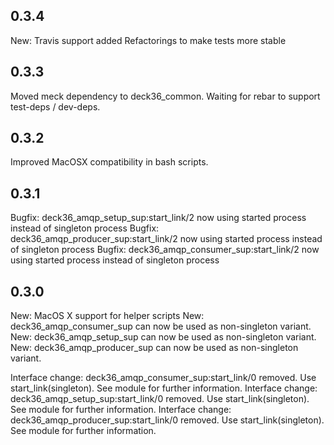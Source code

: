 0.3.4
------
New: Travis support added
Refactorings to make tests more stable

0.3.3
------
Moved meck dependency to deck36_common. Waiting for rebar to support test-deps / dev-deps. 

0.3.2
------
Improved MacOSX compatibility in bash scripts.

0.3.1
------
Bugfix: deck36_amqp_setup_sup:start_link/2 now using started process instead of singleton process
Bugfix: deck36_amqp_producer_sup:start_link/2 now using started process instead of singleton process
Bugfix: deck36_amqp_consumer_sup:start_link/2 now using started process instead of singleton process

0.3.0
------
New: MacOS X support for helper scripts
New: deck36_amqp_consumer_sup can now be used as non-singleton variant.
New: deck36_amqp_setup_sup can now be used as non-singleton variant.
New: deck36_amqp_producer_sup can now be used as non-singleton variant.

Interface change: deck36_amqp_consumer_sup:start_link/0 removed. Use start_link(singleton). See module for further information. 
Interface change: deck36_amqp_setup_sup:start_link/0 removed. Use start_link(singleton). See module for further information. 
Interface change: deck36_amqp_producer_sup:start_link/0 removed. Use start_link(singleton). See module for further information. 

